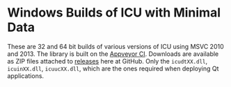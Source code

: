 # Windows Builds of ICU with Minimal Data

These are 32 and 64 bit builds of various versions of ICU using MSVC 2010 and
2013. The library is built on the [Appveyor CI][appveyor-ci]. Downloads are
available as ZIP files attached to [releases][releases] here at GitHub. Only
the `icudtXX.dll`, `icuinXX.dll`, `icuucXX.dll`, which are the ones required
when deploying Qt applications.

[appveyor-ci]:
    https://ci.appveyor.com/project/estan/minimal-icu
    "minimal-icu at Appveyor CI"
[releases]:
    https://github.com/estan/minimal-icu/releases
    "Releases for download"
